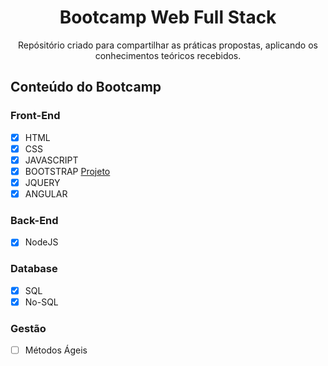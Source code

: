 <h1 align = "center"> Bootcamp Web Full Stack </h1>
<p align= "center">Repósitório criado para compartilhar as práticas propostas, aplicando os conhecimentos teóricos recebidos.</p>

## Conteúdo do Bootcamp
### Front-End
- [x] HTML
- [x] CSS 
- [x] JAVASCRIPT
- [x] BOOTSTRAP [Projeto](https://marianefreitas.github.io/projetoBootstrap/)
- [x] JQUERY
- [X] ANGULAR
### Back-End
- [x] NodeJS
### Database
- [x] SQL
- [x] No-SQL
### Gestão
- [ ] Métodos Ágeis

